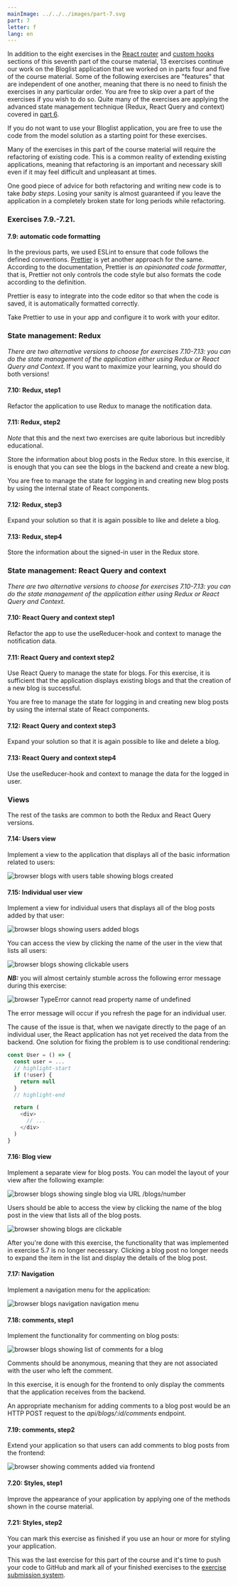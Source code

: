 ```yaml
---
mainImage: ../../../images/part-7.svg
part: 7
letter: f
lang: en
---
```


<div class="content">

In addition to the eight exercises in the [React router](/en/part7/react_router) and [custom hooks](en/part7/custom_hooks) sections of this seventh part of the course material, 13 exercises continue our work on the Bloglist application that we worked on in parts four and five of the course material. Some of the following exercises are "features" that are independent of one another, meaning that there is no need to finish the exercises in any particular order. You are free to skip over a part of the exercises if you wish to do so. Quite many of the exercises are applying the advanced state management technique (Redux, React Query and context) covered in [part 6](/en/part6).

If you do not want to use your Bloglist application, you are free to use the code from the model solution as a starting point for these exercises.

Many of the exercises in this part of the course material will require the refactoring of existing code. This is a common reality of extending existing applications, meaning that refactoring is an important and necessary skill even if it may feel difficult and unpleasant at times.

One good piece of advice for both refactoring and writing new code is to take <i>baby steps</i>. Losing your sanity is almost guaranteed if you leave the application in a completely broken state for long periods while refactoring.

</div>

<div class="tasks">

### Exercises 7.9.-7.21.

#### 7.9: automatic code formatting

In the previous parts, we used ESLint to ensure that code follows the defined conventions.  [Prettier](https://prettier.io/) is yet another approach for the same. According to the documentation, Prettier is <i>an opinionated code formatter</i>, that is, Prettier not only controls the code style but also formats the code according to the definition.

Prettier is easy to integrate into the code editor so that when the code is saved, it is automatically formatted correctly.

Take Prettier to use in your app and configure it to work with your editor.

### State management: Redux

<i>There are two alternative versions to choose for exercises 7.10-7.13: you can do the state management of the application either using Redux or React Query and Context</i>. If you want to maximize your learning, you should do both versions!

#### 7.10: Redux, step1

Refactor the application to use Redux to manage the notification data.

#### 7.11: Redux, step2

<i>Note</i> that this and the next two exercises are quite laborious but incredibly educational.

Store the information about blog posts in the Redux store. In this exercise, it is enough that you can see the blogs in the backend and create a new blog.

You are free to manage the state for logging in and creating new blog posts by using the internal state of React components.

#### 7.12: Redux, step3

Expand your solution so that it is again possible to like and delete a blog.

#### 7.13: Redux, step4

Store the information about the signed-in user in the Redux store.

### State management: React Query and context

<i>There are two alternative versions to choose for exercises 7.10-7.13: you can do the state management of the application either using Redux or React Query and Context</i>.

#### 7.10: React Query and context step1

Refactor the app to use the useReducer-hook and context to manage the notification data.

#### 7.11: React Query and context step2

Use React Query to manage the state for blogs. For this exercise, it is sufficient that the application displays existing blogs and that the creation of a new blog is successful.

You are free to manage the state for logging in and creating new blog posts by using the internal state of React components.

#### 7.12: React Query and context step3

Expand your solution so that it is again possible to like and delete a blog.

#### 7.13: React Query and context step4

Use the useReducer-hook and context to manage the data for the logged in user.

### Views

The rest of the tasks are common to both the Redux and React Query versions.

#### 7.14: Users view

Implement a view to the application that displays all of the basic information related to users:

![browser blogs with users table showing blogs created](../../images/7/41.png)

#### 7.15: Individual user view

Implement a view for individual users that displays all of the blog posts added by that user:

![browser blogs showing users added blogs](../../images/7/44.png)

You can access the view by clicking the name of the user in the view that lists all users:

![browser blogs showing clickable users](../../images/7/43.png)

<i>**NB:**</i> you will almost certainly stumble across the following error message during this exercise:

![browser TypeError cannot read property name of undefined](../../images/7/42ea.png)

The error message will occur if you refresh the page for an individual user.

The cause of the issue is that, when we navigate directly to the page of an individual user, the React application has not yet received the data from the backend. One solution for fixing the problem is to use conditional rendering:

```js
const User = () => {
  const user = ...
  // highlight-start
  if (!user) {
    return null
  }
  // highlight-end

  return (
    <div>
      // ...
    </div>
  )
}
```

#### 7.16: Blog view

Implement a separate view for blog posts. You can model the layout of your view after the following example:

![browser blogs showing single blog via URL /blogs/number](../../images/7/45.png)

Users should be able to access the view by clicking the name of the blog post in the view that lists all of the blog posts.

![browser showing blogs are clickable](../../images/7/46.png)

After you're done with this exercise, the functionality that was implemented in exercise 5.7 is no longer necessary. Clicking a blog post no longer needs to expand the item in the list and display the details of the blog post.

#### 7.17: Navigation

Implement a navigation menu for the application:

![browser blogs navigation navigation menu](../../images/7/47.png)

#### 7.18: comments, step1

Implement the functionality for commenting on blog posts:

![browser blogs showing list of comments for a blog](../../images/7/48.png)

Comments should be anonymous, meaning that they are not associated with the user who left the comment.

In this exercise, it is enough for the frontend to only display the comments that the application receives from the backend.

An appropriate mechanism for adding comments to a blog post would be an HTTP POST request to the <i>api/blogs/:id/comments</i> endpoint.

#### 7.19: comments, step2

Extend your application so that users can add comments to blog posts from the frontend:

![browser showing comments added via frontend](../../images/7/49.png)

#### 7.20: Styles, step1

Improve the appearance of your application by applying one of the methods shown in the course material.

#### 7.21: Styles, step2

You can mark this exercise as finished if you use an hour or more for styling your application.

This was the last exercise for this part of the course and it's time to push your code to GitHub and mark all of your finished exercises to the [exercise submission system](https://studies.cs.helsinki.fi/stats/courses/fullstackopen).

</div>
